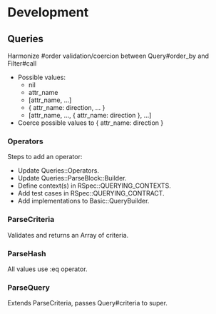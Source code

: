 # Development

## Queries

Harmonize #order validation/coercion between Query#order_by and Filter#call
  - Possible values:
    - nil
    - attr_name
    - [attr_name, ...]
    - { attr_name: direction, ... }
    - [attr_name, ..., { attr_name: direction }, ...]
  - Coerce possible values to { attr_name: direction }

### Operators

Steps to add an operator:

- Update Queries::Operators.
- Update Queries::ParseBlock::Builder.
- Define context(s) in RSpec::QUERYING_CONTEXTS.
- Add test cases in RSpec::QUERYING_CONTRACT.
- Add implementations to Basic::QueryBuilder.

### ParseCriteria

Validates and returns an Array of criteria.

### ParseHash

All values use :eq operator.

### ParseQuery

Extends ParseCriteria, passes Query#criteria to super.
